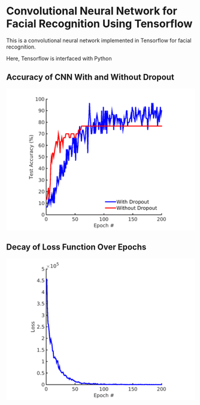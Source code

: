 #      Convolutional Neural Network for Facial Recognition Using Tensorflow        #


This is a convolutional neural network implemented in Tensorflow for facial recognition.  

Here, Tensorflow is interfaced with Python 

##	Accuracy of CNN With and Without Dropout	##
![alt text](results/CNNaccuracy_graph_dropoutvsnodropout.png "This is the screen you will see on opening")
##	Decay of Loss Function Over Epochs	##
![alt text](results/CNNloss_graph.png "Example of screen after running Gibbs Sampler on a file with desired parameters")


